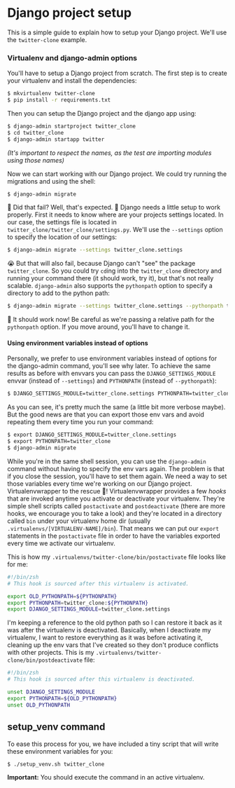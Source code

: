 # Django project setup

This is a simple guide to explain how to setup your Django project. We'll use the `twitter-clone` example.

### Virtualenv and django-admin options

You'll have to setup a Django project from scratch. The first step is to create your virtualenv and install the dependencies:

```bash
$ mkvirtualenv twitter-clone
$ pip install -r requirements.txt
```

Then you can setup the Django project and the django app using:

```bash
$ django-admin startproject twitter_clone
$ cd twitter_clone
$ django-admin startapp twitter
```
_(It's important to respect the names, as the test are importing modules using those names)_

Now we can start working with our Django project. We could try running the migrations and using the shell:

```bash
$ django-admin migrate
```

😬 Did that fail? Well, that's expected. 👹 Django needs a little setup to work properly. First it needs to know where are your projects settings located. In our case, the settings file is located in `twitter_clone/twitter_clone/settings.py`. We'll use the `--settings` option to specify the location of our settings:

```bash
$ django-admin migrate --settings twitter_clone.settings
```

😭 But that will also fail, because Django can't "see" the package `twitter_clone`. So you could try `cd`ing into the `twitter_clone` directory and running your command there (it should work, try it), but that's not really scalable. `django-admin` also supports the `pythonpath` option to specify a directory to add to the python path:

```bash
$ django-admin migrate --settings twitter_clone.settings --pythonpath twitter_clone
```

🎉 It should work now! Be careful as we're passing a relative path for the `pythonpath` option. If you move around, you'll have to change it.

#### Using environment variables instead of options

Personally, we prefer to use environment variables instead of options for the django-admin command, you'll see why later. To achieve the same results as before with envvars you can pass the `DJANGO_SETTINGS_MODULE` envvar (instead of `--settings`) and `PYTHONPATH` (instead of `--pythonpath`):

```bash
$ DJANGO_SETTINGS_MODULE=twitter_clone.settings PYTHONPATH=twitter_clone django-admin migrate
```

As you can see, it's pretty much the same (a little bit more verbose maybe). But the good news are that you can export those env vars and avoid repeating them every time you run your command:

```bash
$ export DJANGO_SETTINGS_MODULE=twitter_clone.settings
$ export PYTHONPATH=twitter_clone
$ django-admin migrate
```

While you're in the same shell session, you can use the `django-admin` command without having to specify the env vars again. The problem is that if you close the session, you'll have to set them again. We need a way to set those variables every time we're working on our Django project. Virtualenvwrapper to the rescue 💪! Virtualenvwrapper provides a few _hooks_ that are invoked anytime you activate or deactivate your virtualenv. They're simple shell scripts called `postactivate` and `postdeactivate` (there are more hooks, we encourage you to take a look) and they're located in a directory called `bin` under your virtualenv home dir (usually `.virtualenvs/[VIRTUALENV-NAME]/bin`). That means we can put our `export` statements in the `postactivate` file in order to have the variables exported every time we activate our virtualenv.

This is how my `.virtualenvs/twitter-clone/bin/postactivate` file looks like for me:

```bash
#!/bin/zsh
# This hook is sourced after this virtualenv is activated.

export OLD_PYTHONPATH=${PYTHONPATH}
export PYTHONPATH=twitter_clone:${PYTHONPATH}
export DJANGO_SETTINGS_MODULE=twitter_clone.settings
```

I'm keeping a reference to the old python path so I can restore it back as it was after the virtualenv is deactivated. Basically, when I deactivate my virtualenv, I want to restore everything as it was before activating it, cleaning up the env vars that I've created so they don't produce conflicts with other projects. This is my `.virtualenvs/twitter-clone/bin/postdeactivate` file:

```bash
#!/bin/zsh
# This hook is sourced after this virtualenv is deactivated.

unset DJANGO_SETTINGS_MODULE
export PYTHONPATH=${OLD_PYTHONPATH}
unset OLD_PYTHONPATH
```

## setup_venv command

To ease this process for you, we have included a tiny script that will write these environment variables for you:

```bash
$ ./setup_venv.sh twitter_clone
```

**Important:** You should execute the command in an active virtualenv.
